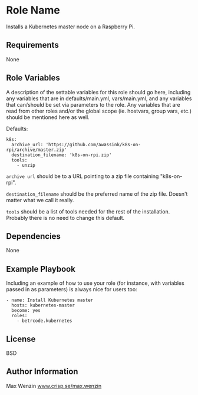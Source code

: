 Role Name
=========

Installs a Kubernetes master node on a Raspberry Pi.

Requirements
------------

None

Role Variables
--------------

A description of the settable variables for this role should go here, including any variables that are in defaults/main.yml, vars/main.yml, and any variables that can/should be set via parameters to the role. Any variables that are read from other roles and/or the global scope (ie. hostvars, group vars, etc.) should be mentioned here as well.

Defaults:
```
k8s:
  archive_url: 'https://github.com/awassink/k8s-on-rpi/archive/master.zip'
  destination_filename: 'k8s-on-rpi.zip'
  tools:
    - unzip
```

`archive url` should be to a URL pointing to a zip file containing "k8s-on-rpi".

`destination_filename` should be the preferred name of the zip file. Doesn't matter what we call it really.

`tools` should be a list of tools needed for the rest of the installation. Probably there is no need to change this default.


Dependencies
------------

None

Example Playbook
----------------

Including an example of how to use your role (for instance, with variables passed in as parameters) is always nice for users too:

    - name: Install Kubernetes master
      hosts: kubernetes-master
      become: yes
      roles:
        - betrcode.kubernetes

License
-------

BSD

Author Information
------------------

Max Wenzin
www.crisp.se/max.wenzin

